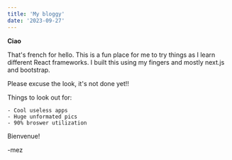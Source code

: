 ```yaml
---
title: 'My bloggy'
date: '2023-09-27'
---
```


**Ciao**

That's french for hello. This is a fun place for me to try things as I learn different React frameworks. I built this using my fingers and mostly next.js and bootstrap.

Please excuse the look, it's not done yet!! 

 Things to look out for:

    - Cool useless apps
    - Huge unformated pics
    - 90% broswer utilization


Bienvenue!

-mez
